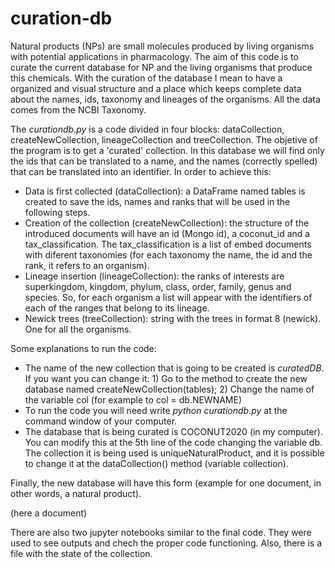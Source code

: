 # curation-db
Natural products (NPs) are small molecules produced by living organisms with potential applications in pharmacology. The aim of this code is to curate the current database for NP and the living organisms that produce this chemicals. With the curation of the database I mean to have a organized and visual structure and a place which keeps complete data about the names, ids, taxonomy and lineages of the organisms. All the data comes from the NCBI Taxonomy.

The *curationdb.py* is a code divided in four blocks: dataCollection, createNewCollection, lineageCollection and treeCollection. The objetive of the program is to get a 'curated' collection. In this database we will find only the ids that can be translated to a name, and the names (correctly spelled) that can be translated into an identifier. In order to achieve this:

- Data is first collected (dataCollection): a DataFrame named tables is created to save the ids, names and ranks that will be used in the following steps.
- Creation of the collection (createNewCollection): the structure of the introduced documents will have an id (Mongo id), a coconut_id and a tax_classification. The tax_classification is a list of embed documents with diferent taxonomies (for each taxonomy the name, the id and the rank, it refers to an organism).
- Lineage insertion (lineageCollection): the ranks of interests are superkingdom, kingdom, phylum, class, order, family, genus and species. So, for each organism a list will appear with the identifiers of each of the ranges that belong to its lineage.
- Newick trees (treeCollection): string with the trees in format 8 (newick). One for all the organisms.

Some explanations to run the code:
- The name of the new collection that is going to be created is *curatedDB*. If you want you can change it: 1) Go to the method to create the new database named createNewCollection(tables); 2) Change the name of the variable col (for example to col = db.NEWNAME)
- To run the code you will need write *python curationdb.py* at the command window of your computer.
- The database that is being curated is COCONUT2020 (in my computer). You can modify this at the 5th line of the code changing the variable db. The collection it is being used is uniqueNaturalProduct, and it is possible to change it at the dataCollection() method (variable collection).

Finally, the new database will have this form (example for one document, in other words, a natural product).

(here a document)

There are also two jupyter notebooks similar to the final code. They were used to see outputs and chech the proper code functioning. Also, there is a file with the state of the collection.
